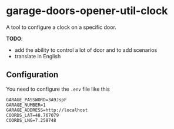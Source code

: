 # garage-doors-opener-util-clock

A tool to configure a clock on a specific door.

**TODO**: 
* add the ability to control a lot of door and to add scenarios
* translate in English


## Configuration 

You need to configure the `.env` file like this

```
GARAGE_PASSWORD=3A9JspF
GARAGE_NUMBER=1
GARAGE_ADDRESS=http://localhost
COORDS_LAT=48.767079
COORDS_LNG=7.258748
```